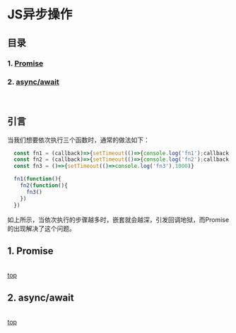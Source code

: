 # JS异步操作

## 目录

### 1. [Promise](#promise)
### 2. [async/await](#async)

<br>

## 引言

当我们想要依次执行三个函数时，通常的做法如下：
```js
  const fn1 = (callback)=>{setTimeout(()=>{console.log('fn1');callback && callback()},1000)}
  const fn2 = (callback)=>{setTimeout(()=>{console.log('fn2');callback && callback()},1000)}
  const fn3 = ()=>{setTimeout(()=>console.log('fn3'),1000)}

  fn1(function(){
    fn2(function(){
      fn3()
    })
  })
```
如上所示，当依次执行的步骤越多时，嵌套就会越深，引发回调地狱，而Promise的出现解决了这个问题。

## 1. <a name="promise">Promise</a>

<br>[top](#目录)

## 2. <a name="async">async/await</a>

<br>[top](#目录)

